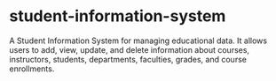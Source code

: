 # student-information-system
 A Student Information System for managing educational data. It allows users to add, view, update, and delete information about courses, instructors, students, departments, faculties, grades, and course enrollments.
